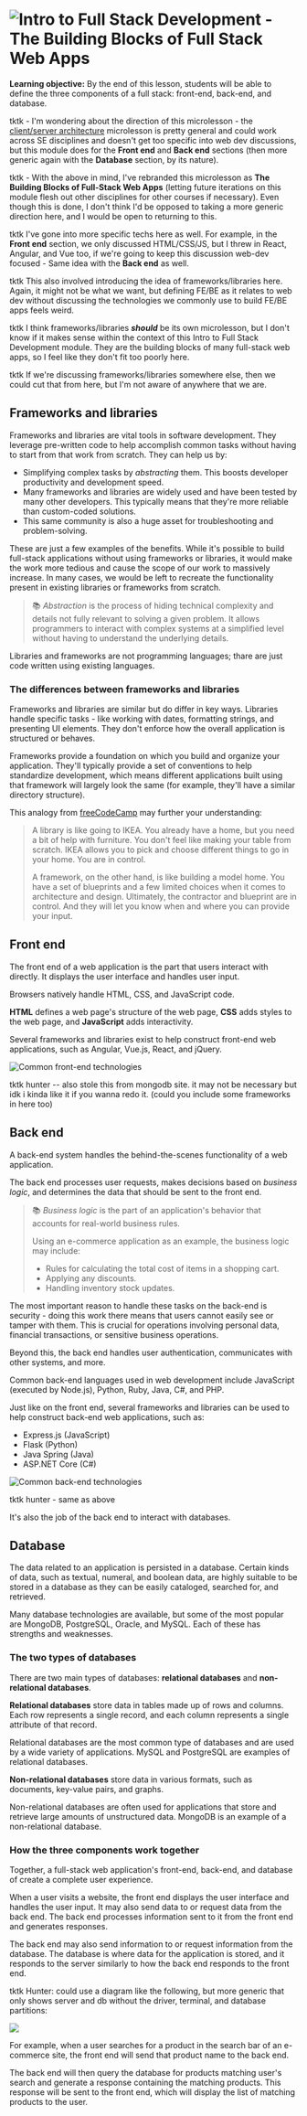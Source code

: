 # ![Intro to Full Stack Development - The Building Blocks of Full Stack Web Apps](./assets/hero.png)

**Learning objective:** By the end of this lesson, students will be able to define the three components of a full stack: front-end, back-end, and database.

tktk - I'm wondering about the direction of this microlesson - the [client/server architecture](../client-server-architecture-and-full-stack-development/README.md) microlesson is pretty general and could work across SE disciplines and doesn't get too specific into web dev discussions, but this module does for the **Front end** and **Back end** sections (then more generic again with the **Database** section, by its nature).

tktk - With the above in mind, I've rebranded this microlesson as **The Building Blocks of Full-Stack Web Apps** (letting future iterations on this module flesh out other disciplines for other courses if necessary). Even though this is done, I don't think I'd be opposed to taking a more generic direction here, and I would be open to returning to this.

tktk I've gone into more specific techs here as well. For example, in the **Front end** section, we only discussed HTML/CSS/JS, but I threw in React, Angular, and Vue too, if we're going to keep this discussion web-dev focused - Same idea with the **Back end** as well.

tktk This also involved introducing the idea of frameworks/libraries here. Again, it might not be what we want, but defining FE/BE as it relates to web dev without discussing the technologies we commonly use to build FE/BE apps feels weird.

tktk I think frameworks/libraries ***should*** be its own microlesson, but I don't know if it makes sense within the context of this Intro to Full Stack Development module. They are the building blocks of many full-stack web apps, so I feel like they don't fit too poorly here.

tktk If we're discussing frameworks/libraries somewhere else, then we could cut that from here, but I'm not aware of anywhere that we are.

## Frameworks and libraries

Frameworks and libraries are vital tools in software development. They leverage pre-written code to help accomplish common tasks without having to start from that work from scratch. They can help us by:

- Simplifying complex tasks by *abstracting* them. This boosts developer productivity and development speed.
- Many frameworks and libraries are widely used and have been tested by many other developers. This typically means that they're more reliable than custom-coded solutions.
- This same community is also a huge asset for troubleshooting and problem-solving.

These are just a few examples of the benefits. While it's possible to build full-stack applications without using frameworks or libraries, it would make the work more tedious and cause the scope of our work to massively increase. In many cases, we would be left to recreate the functionality present in existing libraries or frameworks from scratch.

> 📚 *Abstraction* is the process of hiding technical complexity and details not fully relevant to solving a given problem. It allows programmers to interact with complex systems at a simplified level without having to understand the underlying details.

Libraries and frameworks are not programming languages; thare are just code written using existing languages.

### The differences between frameworks and libraries

Frameworks and libraries are similar but do differ in key ways. Libraries handle specific tasks - like working with dates, formatting strings, and presenting UI elements. They don't enforce how the overall application is structured or behaves.

Frameworks provide a foundation on which you build and organize your application. They'll typically provide a set of conventions to help standardize development, which means different applications built using that framework will largely look the same (for example, they'll have a similar directory structure).

This analogy from [freeCodeCamp](https://www.freecodecamp.org/news/the-difference-between-a-framework-and-a-library-bd133054023f/) may further your understanding:

>A library is like going to IKEA. You already have a home, but you need a bit of help with furniture. You don't feel like making your table from scratch. IKEA allows you to pick and choose different things to go in your home. You are in control.
>
> A framework, on the other hand, is like building a model home. You have a set of blueprints and a few limited choices when it comes to architecture and design. Ultimately, the contractor and blueprint are in control. And they will let you know when and where you can provide your input.

## Front end

The front end of a web application is the part that users interact with directly. It displays the user interface and handles user input.

Browsers natively handle HTML, CSS, and JavaScript code.

**HTML** defines a web page's structure of the web page, **CSS** adds styles to the web page, and **JavaScript** adds interactivity.

Several frameworks and libraries exist to help construct front-end web applications, such as Angular, Vue.js, React, and jQuery.

![Common front-end technologies](./assets/originals/frontend.png)

tktk hunter -- also stole this from mongodb site. it may not be necessary but idk i kinda like it if you wanna redo it. (could you include some frameworks in here too)

## Back end

A back-end system handles the behind-the-scenes functionality of a web application.

The back end processes user requests, makes decisions based on *business logic*, and determines the data that should be sent to the front end.

> 📚 *Business logic* is the part of an application's behavior that accounts for real-world business rules.
>
> Using an e-commerce application as an example, the business logic may include:
>
> - Rules for calculating the total cost of items in a shopping cart.
> - Applying any discounts.
> - Handling inventory stock updates.

The most important reason to handle these tasks on the back-end is security - doing this work there means that users cannot easily see or tamper with them. This is crucial for operations involving personal data, financial transactions, or sensitive business operations.

Beyond this, the back end handles user authentication, communicates with other systems, and more.

Common back-end languages used in web development include JavaScript (executed by Node.js), Python, Ruby, Java, C#, and PHP.

Just like on the front end, several frameworks and libraries can be used to help construct back-end web applications, such as:

- Express.js (JavaScript)
- Flask (Python)
- Java Spring (Java)
- ASP.NET Core (C#)

![Common back-end technologies](assets/originals/backend.png)

tktk hunter - same as above

It's also the job of the back end to interact with databases.

## Database

The data related to an application is persisted in a database. Certain kinds of data, such as textual, numeral, and boolean data, are highly suitable to be stored in a database as they can be easily cataloged, searched for, and retrieved.

Many database technologies are available, but some of the most popular are MongoDB, PostgreSQL, Oracle, and MySQL. Each of these has strengths and weaknesses.

### The two types of databases

There are two main types of databases: **relational databases** and **non-relational databases**.

**Relational databases** store data in tables made up of rows and columns. Each row represents a single record, and each column represents a single attribute of that record.

Relational databases are the most common type of databases and are used by a wide variety of applications. MySQL and PostgreSQL are examples of relational databases.

**Non-relational databases** store data in various formats, such as documents, key-value pairs, and graphs.

Non-relational databases are often used for applications that store and retrieve large amounts of unstructured data. MongoDB is an example of a non-relational database.

### How the three components work together

Together, a full-stack web application's front-end, back-end, and database of create a complete user experience.

When a user visits a website, the front end displays the user interface and handles the user input. It may also send data to or request data from the back end. The back end processes information sent to it from the front end and generates responses.

The back end may also send information to or request information from the database. The database is where data for the application is stored, and it responds to the server similarly to how the back end responds to the front end.

tktk Hunter: could use a diagram like the following, but more generic that only shows server and db without the driver, terminal, and database partitions:

![](https://raw.git.generalassemb.ly/Software-Engineering-Immersive-Remote/SEIR-Ewoks/master/unit_2/w04d04/instructor_notes/Client_Server.png?token=AAAAMS4AL6KFPGCGYVLMCMDFKFWEW)

For example, when a user searches for a product in the search bar of an e-commerce site, the front end will send that product name to the back end.

The back end will then query the database for products matching user's search and generate a response containing the matching products. This response will be sent to the front end, which will display the list of matching products to the user.
